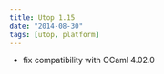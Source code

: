 ```yaml
---
title: Utop 1.15
date: "2014-08-30"
tags: [utop, platform]
---
```


* fix compatibility with OCaml 4.02.0
